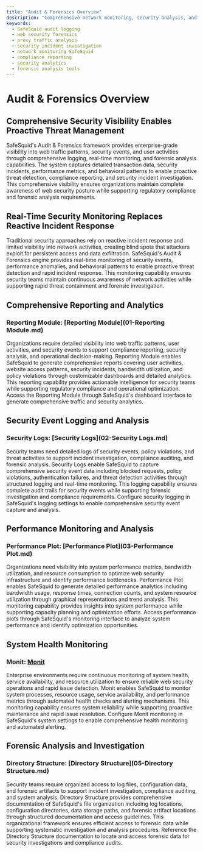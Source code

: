 ```yaml
---
title: "Audit & Forensics Overview"
description: "Comprehensive network monitoring, security analysis, and forensic capabilities for enterprise web security management"
keywords:
  - SafeSquid audit logging
  - web security forensics
  - proxy traffic analysis
  - security incident investigation
  - network monitoring SafeSquid
  - compliance reporting
  - security analytics
  - forensic analysis tools
---
```


# Audit & Forensics Overview

## Comprehensive Security Visibility Enables Proactive Threat Management

SafeSquid's Audit & Forensics framework provides enterprise-grade visibility into web traffic patterns, security events, and user activities through comprehensive logging, real-time monitoring, and forensic analysis capabilities. The system captures detailed transaction data, security incidents, performance metrics, and behavioral patterns to enable proactive threat detection, compliance reporting, and security incident investigation. This comprehensive visibility ensures organizations maintain complete awareness of web security posture while supporting regulatory compliance and forensic analysis requirements.

## Real-Time Security Monitoring Replaces Reactive Incident Response

Traditional security approaches rely on reactive incident response and limited visibility into network activities, creating blind spots that attackers exploit for persistent access and data exfiltration. SafeSquid's Audit & Forensics engine provides real-time monitoring of security events, performance anomalies, and behavioral patterns to enable proactive threat detection and rapid incident response. This monitoring capability ensures security teams maintain continuous awareness of network activities while supporting rapid threat containment and forensic investigation.

## Comprehensive Reporting and Analytics

### Reporting Module: [Reporting Module](01-Reporting Module.md)
Organizations require detailed visibility into web traffic patterns, user activities, and security events to support compliance reporting, security analysis, and operational decision-making. Reporting Module enables SafeSquid to generate comprehensive reports covering user activities, website access patterns, security incidents, bandwidth utilization, and policy violations through customizable dashboards and detailed analytics. This reporting capability provides actionable intelligence for security teams while supporting regulatory compliance and operational optimization. Access the Reporting Module through SafeSquid's dashboard interface to generate comprehensive traffic and security analytics.

## Security Event Logging and Analysis

### Security Logs: [Security Logs](02-Security Logs.md)
Security teams need detailed logs of security events, policy violations, and threat activities to support incident investigation, compliance auditing, and forensic analysis. Security Logs enable SafeSquid to capture comprehensive security event data including blocked requests, policy violations, authentication failures, and threat detection activities through structured logging and real-time monitoring. This logging capability ensures complete audit trails for security events while supporting forensic investigation and compliance requirements. Configure security logging in SafeSquid's logging settings to enable comprehensive security event capture and analysis.

## Performance Monitoring and Analysis

### Performance Plot: [Performance Plot](03-Performance Plot.md)
Organizations need visibility into system performance metrics, bandwidth utilization, and resource consumption to optimize web security infrastructure and identify performance bottlenecks. Performance Plot enables SafeSquid to generate detailed performance analytics including bandwidth usage, response times, connection counts, and system resource utilization through graphical representations and trend analysis. This monitoring capability provides insights into system performance while supporting capacity planning and optimization efforts. Access performance plots through SafeSquid's monitoring interface to analyze system performance and identify optimization opportunities.

## System Health Monitoring

### Monit: [Monit](04-Monit.md)
Enterprise environments require continuous monitoring of system health, service availability, and resource utilization to ensure reliable web security operations and rapid issue detection. Monit enables SafeSquid to monitor system processes, resource usage, service availability, and performance metrics through automated health checks and alerting mechanisms. This monitoring capability ensures system reliability while supporting proactive maintenance and rapid issue resolution. Configure Monit monitoring in SafeSquid's system settings to enable comprehensive health monitoring and automated alerting.

## Forensic Analysis and Investigation

### Directory Structure: [Directory Structure](05-Directory Structure.md)
Security teams require organized access to log files, configuration data, and forensic artifacts to support incident investigation, compliance auditing, and system analysis. Directory Structure provides comprehensive documentation of SafeSquid's file organization including log locations, configuration directories, data storage paths, and forensic artifact locations through structured documentation and access guidelines. This organizational framework ensures efficient access to forensic data while supporting systematic investigation and analysis procedures. Reference the Directory Structure documentation to locate and access forensic data for security investigations and compliance audits.